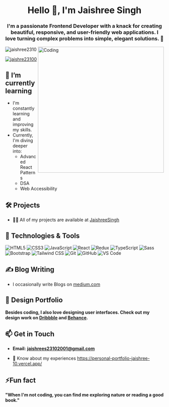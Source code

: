 <h1 align="center">Hello 👋, I'm Jaishree Singh</h1>
<h3 align="center">I'm a passionate Frontend Developer with a knack for creating beautiful, responsive, and user-friendly web applications. I love turning complex problems into simple, elegant solutions. 🚀</h3>
<img align="right" alt="Coding" width="400" src="https://camo.githubusercontent.com/691cdc5f9c4dc0e88650b97d480af9237d9422963bd1184f95e00087d3aa8bbd/68747470733a2f2f692e696d6775722e636f6d2f72486c456444712e676966">
<p align="left"> <img src="https://komarev.com/ghpvc/?username=jaishree2310&label=Profile%20views&color=0e75b6&style=flat" alt="jaishree2310" /> </p>

<p align="left"> <a href="https://twitter.com/jaishre23100" target="blank"><img src="https://img.shields.io/twitter/follow/jaishre23100?logo=twitter&style=for-the-badge" alt="jaishre23100" /></a> </p>

## 🌱 I’m currently learning
- I'm constantly learning and improving my skills.
- Currently, I'm diving deeper into:
  * Advanced React Patterns
  * DSA
  * Web Accessibility
    
## 🛠 Projects
- 👨‍💻 All of my projects are available at [JaishreeSingh](https://jaishreesingh.vercel.app/)

 ## 🔧 Technologies & Tools

![HTML5](https://img.shields.io/badge/HTML5-E34F26?style=flat-square&logo=html5&logoColor=white)
![CSS3](https://img.shields.io/badge/CSS3-1572B6?style=flat-square&logo=css3&logoColor=white)
![JavaScript](https://img.shields.io/badge/JavaScript-F7DF1E?style=flat-square&logo=javascript&logoColor=black)
![React](https://img.shields.io/badge/React-61DAFB?style=flat-square&logo=react&logoColor=black)
![Redux](https://img.shields.io/badge/Redux-764ABC?style=flat-square&logo=redux&logoColor=white)
![TypeScript](https://img.shields.io/badge/TypeScript-007ACC?style=flat-square&logo=typescript&logoColor=white)
![Sass](https://img.shields.io/badge/Sass-CC6699?style=flat-square&logo=sass&logoColor=white)
![Bootstrap](https://img.shields.io/badge/Bootstrap-563D7C?style=flat-square&logo=bootstrap&logoColor=white)
![Tailwind CSS](https://img.shields.io/badge/Tailwind_CSS-38B2AC?style=flat-square&logo=tailwind-css&logoColor=white)
![Git](https://img.shields.io/badge/Git-F05032?style=flat-square&logo=git&logoColor=white)
![GitHub](https://img.shields.io/badge/GitHub-181717?style=flat-square&logo=github&logoColor=white)
![VS Code](https://img.shields.io/badge/VS_Code-007ACC?style=flat-square&logo=visual-studio-code&logoColor=white)

## ✍️ Blog Writing
-  I occasionally write Blogs on [medium.com](https://medium.com/@jaishrees23102001)
  
 ## 🎨 Design Portfolio
 **Besides coding, I also love designing user interfaces. Check out my design work on [Dribbble](https://dribbble.com/jas2310) and [Behance](https://www.behance.net/jaishrees2310design).**

 ## 📫 Get in Touch
 - **Email:** **jaishrees23102001@gmail.com**

- 📄 Know about my experiences https://personal-portfolio-jaishree-10.vercel.app/

## ⚡Fun fact
 **"When I'm not coding, you can find me exploring nature or reading a good book."**












